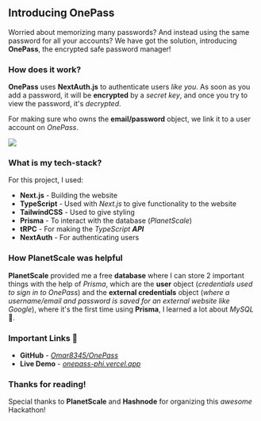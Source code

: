 ## Introducing OnePass

Worried about memorizing many passwords? And instead using the same password for all your accounts? We have got the solution, introducing **OnePass**, the encrypted safe password manager!

### How does it work?

**OnePass** uses **NextAuth.js** to authenticate users *like you*. As soon as you add a password, it will be **encrypted** by a *secret key*, and once you try to view the password, it's *decrypted*.

For making sure who owns the **email/password** object, we link it to a user account on *OnePass*.

![](https://media4.giphy.com/media/yl9M9EtQ81pQJMBhT0/giphy.gif?cid=790b76112730b0e0a06f30c87918d4ed2d93135c543bc734&rid=giphy.gif&ct=g)

### What is my tech-stack?

For this project, I used:

- **Next.js** - Building the website
- **TypeScript** - Used with *Next.js* to give functionality to the website
- **TailwindCSS** - Used to give styling
- **Prisma** - To interact with the database (*PlanetScale*)
- **tRPC** - For making the *TypeScript **API***
- **NextAuth** - For authenticating users

### How PlanetScale was helpful

**PlanetScale** provided me a free **database** where I can store 2 important things with the help of *Prisma*, which are the **user** object (*credentials used to sign in to OnePass*) and the **external credentials** object (*where a username/email and password is saved for an external website like Google*), where it's the first time using **Prisma**, I learned a lot about *MySQL* 💖.

### Important Links 🔗

- **GitHub** - *[Omar8345/OnePass](https://github.com/Omar8345/OnePass)*
- **Live Demo** - *[onepass-phi.vercel.app](https://one-pass.vercel.app/)*

### Thanks for reading!

Special thanks to **PlanetScale** and **Hashnode** for organizing this *awesome* Hackathon!
